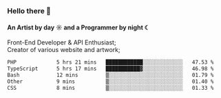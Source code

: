 ### Hello there 👋
#### An Artist by day ☼ and a Programmer by night ☾

Front-End Developer & API Enthusiast;<br>
Creator of various website and artwork;

<!--START_SECTION:waka-->

```txt
PHP             5 hrs 21 mins   ████████████░░░░░░░░░░░░░   47.53 %
TypeScript      5 hrs 17 mins   ███████████▓░░░░░░░░░░░░░   46.98 %
Bash            12 mins         ▒░░░░░░░░░░░░░░░░░░░░░░░░   01.79 %
Other           9 mins          ▒░░░░░░░░░░░░░░░░░░░░░░░░   01.40 %
CSS             8 mins          ▒░░░░░░░░░░░░░░░░░░░░░░░░   01.33 %
```

<!--END_SECTION:waka-->

<!--unk0e-ctrlmd-blitzh-Klöggr-https://codepen.io/nikillpop/pen/VdJjJW-->
